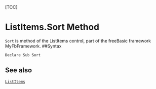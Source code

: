 [TOC]
# ListItems.Sort Method

`Sort` is method of the ListItems control, part of the freeBasic framework MyFbFramework.
##Syntax
```freeBasic
Declare Sub Sort
```

## See also
[`ListItems`](ListItems.md)
